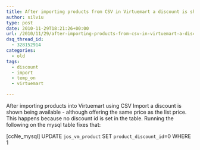 ```yaml
---
title: After importing products from CSV in Virtuemart a discount is showed
author: silviu
type: post
date: 2010-11-29T18:21:26+00:00
url: /2010/11/29/after-importing-products-from-csv-in-virtuemart-a-discount-is-showed/
dsq_thread_id:
  - 328152914
categories:
  - old
tags:
  - discount
  - import
  - temp_on
  - virtuemart

---
```

After importing products into Virtuemart using CSV Import a discount is shown being available - although offering the same price as the list price. This happens because no discount id is set in the table. Running the following on the mysql table fixes that:

[ccNe_mysql]
UPDATE `jos_vm_product` SET `product_discount_id`=0 WHERE 1
```